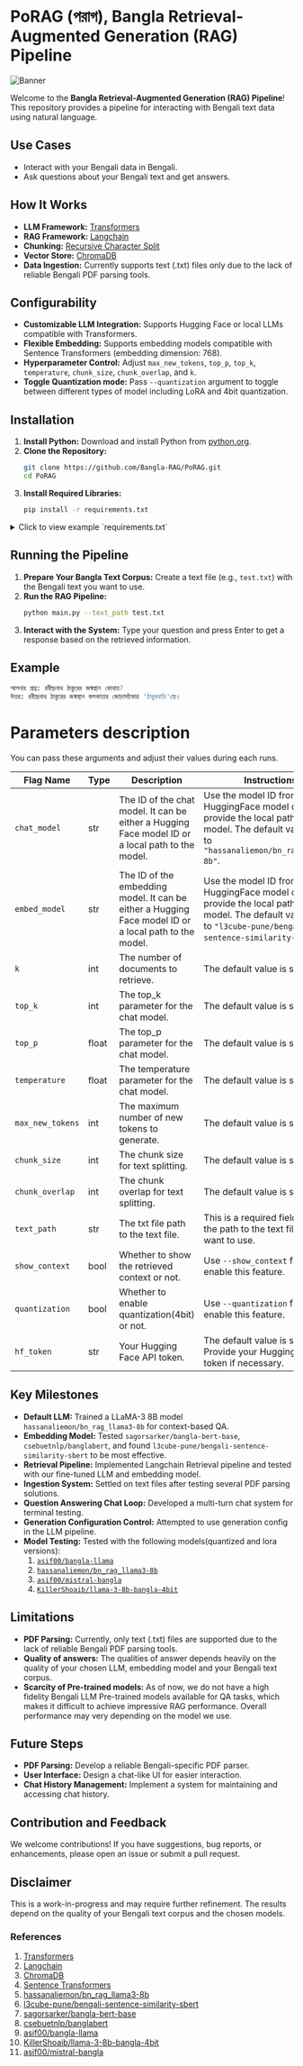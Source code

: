 # PoRAG (পরাগ), Bangla Retrieval-Augmented Generation (RAG) Pipeline
![Banner](banner.png)


Welcome to the **Bangla Retrieval-Augmented Generation (RAG) Pipeline**! This repository provides a pipeline for interacting with Bengali text data using natural language.

## Use Cases

- Interact with your Bengali data in Bengali.
- Ask questions about your Bengali text and get answers.

## How It Works

- **LLM Framework:** [Transformers](https://huggingface.co/docs/transformers/index)
- **RAG Framework:** [Langchain](https://www.langchain.com/)
- **Chunking:** [Recursive Character Split](https://python.langchain.com/v0.1/docs/modules/data_connection/document_transformers/recursive_text_splitter/)
- **Vector Store:** [ChromaDB](https://www.trychroma.com/)
- **Data Ingestion:** Currently supports text (.txt) files only due to the lack of reliable Bengali PDF parsing tools.

## Configurability

- **Customizable LLM Integration:** Supports Hugging Face or local LLMs compatible with Transformers.
- **Flexible Embedding:** Supports embedding models compatible with Sentence Transformers (embedding dimension: 768).
- **Hyperparameter Control:** Adjust `max_new_tokens`, `top_p`, `top_k`, `temperature`, `chunk_size`, `chunk_overlap`, and `k`.
- **Toggle Quantization mode:** Pass `--quantization` argument to toggle between different types of model including LoRA and 4bit quantization.

## Installation

1. **Install Python:** Download and install Python from [python.org](https://www.python.org/).
2. **Clone the Repository:**
    ```bash
    git clone https://github.com/Bangla-RAG/PoRAG.git
    cd PoRAG
    ```
3. **Install Required Libraries:**
    ```bash
    pip install -r requirements.txt
    ```

<details>
<summary>Click to view example `requirements.txt`</summary>

```txt
langchain==0.2.3
langchain-community==0.2.4
langchain-core==0.2.5
chromadb==0.5.0
accelerate==0.31.0
peft==0.11.1
transformers==4.40.1
bitsandbytes==0.41.3
sentence-transformers==3.0.1
rich==13.7.1
```
</details>

## Running the Pipeline

1. **Prepare Your Bangla Text Corpus:** Create a text file (e.g., `test.txt`) with the Bengali text you want to use.
2. **Run the RAG Pipeline:**
    ```bash
    python main.py --text_path test.txt
    ```
3. **Interact with the System:** Type your question and press Enter to get a response based on the retrieved information.

## Example

```bash
আপনার প্রশ্ন: রবীন্দ্রনাথ ঠাকুরের জন্মস্থান কোথায়?
উত্তর: রবীন্দ্রনাথ ঠাকুরের জন্মস্থান কলকাতার জোড়াসাঁকোর 'ঠাকুরবাড়ি'তে।
```

# Parameters description
You can pass these arguments and adjust their values during each runs.

<table>
    <thead>
        <tr>
            <th>Flag Name</th>
            <th>Type</th>
            <th width="50%">Description</th>
            <th width="50%">Instructions</th>
        </tr>
    </thead>
    <tbody>
        <tr>
            <td><code>chat_model</code></td>
            <td>str</td>
            <td>The ID of the chat model. It can be either a Hugging Face model ID or a local path to the model.</td>
            <td>Use the model ID from the HuggingFace model card or provide the local path to the model. The default value is set to <code>"hassanaliemon/bn_rag_llama3-8b"</code>.</td>
        </tr>
        <tr>
            <td><code>embed_model</code></td>
            <td>str</td>
            <td>The ID of the embedding model. It can be either a Hugging Face model ID or a local path to the model.</td>
            <td>Use the model ID from the HuggingFace model card or provide the local path to the model. The default value is set to <code>"l3cube-pune/bengali-sentence-similarity-sbert"</code>.</td>
        </tr>
        <tr>
            <td><code>k</code></td>
            <td>int</td>
            <td>The number of documents to retrieve.</td>
            <td>The default value is set to <code>4</code>.</td>
        </tr>
        <tr>
            <td><code>top_k</code></td>
            <td>int</td>
            <td>The top_k parameter for the chat model.</td>
            <td>The default value is set to <code>2</code>.</td>
        </tr>
        <tr>
            <td><code>top_p</code></td>
            <td>float</td>
            <td>The top_p parameter for the chat model.</td>
            <td>The default value is set to <code>0.6</code>.</td>
        </tr>
        <tr>
            <td><code>temperature</code></td>
            <td>float</td>
            <td>The temperature parameter for the chat model.</td>
            <td>The default value is set to <code>0.6</code>.</td>
        </tr>
        <tr>
            <td><code>max_new_tokens</code></td>
            <td>int</td>
            <td>The maximum number of new tokens to generate.</td>
            <td>The default value is set to <code>256</code>.</td>
        </tr>
        <tr>
            <td><code>chunk_size</code></td>
            <td>int</td>
            <td>The chunk size for text splitting.</td>
            <td>The default value is set to <code>500</code>.</td>
        </tr>
        <tr>
            <td><code>chunk_overlap</code></td>
            <td>int</td>
            <td>The chunk overlap for text splitting.</td>
            <td>The default value is set to <code>150</code>.</td>
        </tr>
        <tr>
            <td><code>text_path</code></td>
            <td>str</td>
            <td>The txt file path to the text file.</td>
            <td>This is a required field. Provide the path to the text file you want to use.</td>
        </tr>
        <tr>
            <td><code>show_context</code></td>
            <td>bool</td>
            <td>Whether to show the retrieved context or not.</td>
            <td>Use <code>--show_context</code> flag to enable this feature.</td>
        </tr>
        <tr>
            <td><code>quantization</code></td>
            <td>bool</td>
            <td>Whether to enable quantization(4bit) or not.</td>
            <td>Use <code>--quantization</code> flag to enable this feature.</td>
        </tr>
        <tr>
            <td><code>hf_token</code></td>
            <td>str</td>
            <td>Your Hugging Face API token.</td>
            <td>The default value is set to <code>None</code>. Provide your Hugging Face API token if necessary.</td>
        </tr>
    </tbody>
</table>


## Key Milestones

- **Default LLM:** Trained a LLaMA-3 8B model `hassanaliemon/bn_rag_llama3-8b` for context-based QA.
- **Embedding Model:** Tested `sagorsarker/bangla-bert-base`, `csebuetnlp/banglabert`, and found `l3cube-pune/bengali-sentence-similarity-sbert` to be most effective.
- **Retrieval Pipeline:** Implemented Langchain Retrieval pipeline and tested with our fine-tuned LLM and embedding model.
- **Ingestion System:** Settled on text files after testing several PDF parsing solutions.
- **Question Answering Chat Loop:** Developed a multi-turn chat system for terminal testing.
- **Generation Configuration Control:** Attempted to use generation config in the LLM pipeline.
- **Model Testing:** Tested with the following models(quantized and lora versions):
  1. [`asif00/bangla-llama`](https://huggingface.co/asif00/bangla-llama)
  2. [`hassanaliemon/bn_rag_llama3-8b`](https://huggingface.co/hassanaliemon/bn_rag_llama3-8b)
  3. [`asif00/mistral-bangla`](https://huggingface.co/asif00/mistral-bangla)
  4. [`KillerShoaib/llama-3-8b-bangla-4bit`](https://huggingface.co/KillerShoaib/llama-3-8b-bangla-4bit)

## Limitations

- **PDF Parsing:** Currently, only text (.txt) files are supported due to the lack of reliable Bengali PDF parsing tools.
- **Quality of answers:** The qualities of answer depends heavily on the quality of your chosen LLM, embedding model and your Bengali text corpus.
- **Scarcity of Pre-trained models:** As of now, we do not have a high fidelity Bengali LLM Pre-trained models available for QA tasks, which makes it difficult to achieve impressive RAG performance. Overall performance may very depending on the model we use.  


## Future Steps

- **PDF Parsing:** Develop a reliable Bengali-specific PDF parser.
- **User Interface:** Design a chat-like UI for easier interaction.
- **Chat History Management:** Implement a system for maintaining and accessing chat history.

## Contribution and Feedback

We welcome contributions! If you have suggestions, bug reports, or enhancements, please open an issue or submit a pull request.


## Disclaimer

This is a work-in-progress and may require further refinement. The results depend on the quality of your Bengali text corpus and the chosen models.


### References

1. [Transformers](https://huggingface.co/docs/transformers/index)
2. [Langchain](https://www.langchain.com/)
3. [ChromaDB](https://www.trychroma.com/)
4. [Sentence Transformers](https://www.sbert.net/)
5. [hassanaliemon/bn_rag_llama3-8b](https://huggingface.co/hassanaliemon/bn_rag_llama3-8b)
6. [l3cube-pune/bengali-sentence-similarity-sbert](https://huggingface.co/l3cube-pune/bengali-sentence-similarity-sbert)
7. [sagorsarker/bangla-bert-base](https://huggingface.co/sagorsarker/bangla-bert-base)
8. [csebuetnlp/banglabert](https://huggingface.co/csebuetnlp/banglabert)
9. [asif00/bangla-llama](https://huggingface.co/asif00/bangla-llama)
10. [KillerShoaib/llama-3-8b-bangla-4bit](https://huggingface.co/KillerShoaib/llama-3-8b-bangla-4bit)
11. [asif00/mistral-bangla](https://huggingface.co/asif00/mistral-bangla)